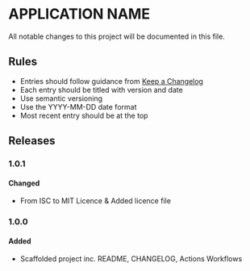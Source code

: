 # APPLICATION NAME

All notable changes to this project will be documented in this file.

## Rules
- Entries should follow guidance from [Keep a Changelog](https://keepachangelog.com/en/1.0.0/)
- Each entry should be titled with version and date
- Use semantic versioning
- Use the YYYY-MM-DD date format
- Most recent entry should be at the top


## Releases

### 1.0.1
#### Changed
- From ISC to MIT Licence & Added licence file

### 1.0.0
#### Added
- Scaffolded project inc. README, CHANGELOG, Actions Workflows